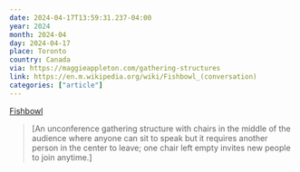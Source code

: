 ```yaml
---
date: 2024-04-17T13:59:31.237-04:00
year: 2024
month: 2024-04
day: 2024-04-17
place: Toronto
country: Canada
via: https://maggieappleton.com/gathering-structures
link: https://en.m.wikipedia.org/wiki/Fishbowl_(conversation)
categories: ["article"]
---
```

[Fishbowl](https://en.m.wikipedia.org/wiki/Fishbowl_(conversation))

> [An unconference gathering structure with chairs in the middle of the audience where anyone can sit to speak but it requires another person in the center to leave; one chair left empty invites new people to join anytime.]
